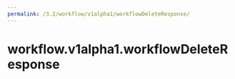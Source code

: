 ```yaml
---
permalink: /3.2/workflow/v1alpha1/workflowDeleteResponse/
---
```


# workflow.v1alpha1.workflowDeleteResponse

